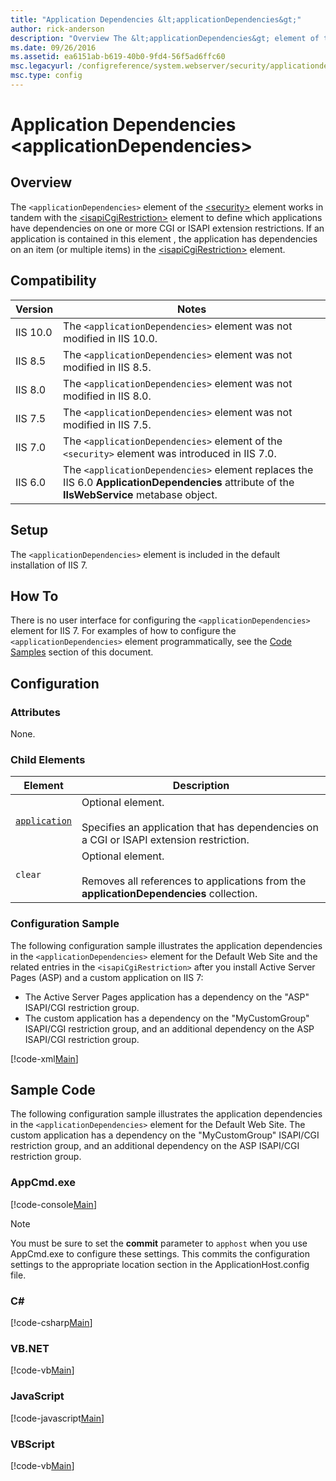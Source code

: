 ```yaml
---
title: "Application Dependencies &lt;applicationDependencies&gt;"
author: rick-anderson
description: "Overview The &lt;applicationDependencies&gt; element of the &lt;security&gt; element works in tandem with the &lt;isapiCgiRestriction&gt; element to define w..."
ms.date: 09/26/2016
ms.assetid: ea6151ab-b619-40b0-9fd4-56f5ad6ffc60
msc.legacyurl: /configreference/system.webserver/security/applicationdependencies
msc.type: config
---
```

Application Dependencies &lt;applicationDependencies&gt;
====================
<a id="001"></a>
## Overview

The `<applicationDependencies>` element of the [&lt;security&gt;](../index.md) element works in tandem with the [&lt;isapiCgiRestriction&gt;](../isapicgirestriction/index.md) element to define which applications have dependencies on one or more CGI or ISAPI extension restrictions. If an application is contained in this element , the application has dependencies on an item (or multiple items) in the [&lt;isapiCgiRestriction&gt;](../isapicgirestriction/index.md) element.

<a id="002"></a>
## Compatibility

| Version | Notes |
| --- | --- |
| IIS 10.0 | The `<applicationDependencies>` element was not modified in IIS 10.0. |
| IIS 8.5 | The `<applicationDependencies>` element was not modified in IIS 8.5. |
| IIS 8.0 | The `<applicationDependencies>` element was not modified in IIS 8.0. |
| IIS 7.5 | The `<applicationDependencies>` element was not modified in IIS 7.5. |
| IIS 7.0 | The `<applicationDependencies>` element of the `<security>` element was introduced in IIS 7.0. |
| IIS 6.0 | The `<applicationDependencies>` element replaces the IIS 6.0 **ApplicationDependencies** attribute of the **IIsWebService** metabase object. |

<a id="003"></a>
## Setup

The `<applicationDependencies>` element is included in the default installation of IIS 7.

<a id="004"></a>
## How To

There is no user interface for configuring the `<applicationDependencies>` element for IIS 7. For examples of how to configure the `<applicationDependencies>` element programmatically, see the [Code Samples](#006) section of this document.

<a id="005"></a>
## Configuration

### Attributes

None.

### Child Elements

| Element | Description |
| --- | --- |
| [`application`](application/index.md) | Optional element.<br><br>Specifies an application that has dependencies on a CGI or ISAPI extension restriction. |
| `clear` | Optional element.<br><br>Removes all references to applications from the **applicationDependencies** collection. |

### Configuration Sample

The following configuration sample illustrates the application dependencies in the `<applicationDependencies>` element for the Default Web Site and the related entries in the `<isapiCgiRestriction>` after you install Active Server Pages (ASP) and a custom application on IIS 7:

- The Active Server Pages application has a dependency on the &quot;ASP&quot; ISAPI/CGI restriction group.
- The custom application has a dependency on the &quot;MyCustomGroup&quot; ISAPI/CGI restriction group, and an additional dependency on the ASP ISAPI/CGI restriction group.

[!code-xml[Main](index/samples/sample1.xml)]

<a id="006"></a>
## Sample Code

The following configuration sample illustrates the application dependencies in the `<applicationDependencies>` element for the Default Web Site. The custom application has a dependency on the &quot;MyCustomGroup&quot; ISAPI/CGI restriction group, and an additional dependency on the ASP ISAPI/CGI restriction group.

### AppCmd.exe

[!code-console[Main](index/samples/sample2.cmd)]

> [!NOTE]
> You must be sure to set the **commit** parameter to `apphost` when you use AppCmd.exe to configure these settings. This commits the configuration settings to the appropriate location section in the ApplicationHost.config file.

### C#

[!code-csharp[Main](index/samples/sample3.cs)]

### VB.NET

[!code-vb[Main](index/samples/sample4.vb)]

### JavaScript

[!code-javascript[Main](index/samples/sample5.js)]

### VBScript

[!code-vb[Main](index/samples/sample6.vb)]

